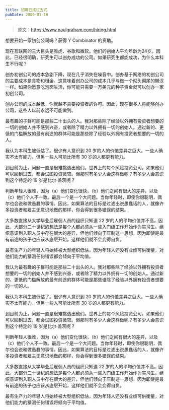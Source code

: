 ```yaml
---
title: 招聘已成过去式
pubDate: 2006-01-10
---
```


> 原文：https://www.paulgraham.com/hiring.html 

            
想要开始一家初创公司吗？获得 Y Combinator 的资助。

现在互联网的三大巨头是雅虎、谷歌和微软。他们的创始人平均年龄为24岁。因此，已经很明确，研究生可以创办成功的公司。如果研究生都能成功，为什么本科生不行呢？

创办初创公司的成本急剧下降，现在几乎消失在噪音中。创办基于网络的初创公司的主要成本是食物和租金。这意味着创办公司的成本几乎与做一个彻头彻尾的懒汉一样。如果你愿意吃泡面生活，你可能只需要一万美元的种子资金就可以创办一家初创公司。

创办公司的成本越低，你就越不需要投资者的许可。因此，现在很多人将能够创办公司，这些人以前永远不可能做到。

最有趣的子群可能是那些二十出头的人。我对那些除了经验以外拥有投资者想要的一切的创始人并不感到兴奋，或者除了精力以外拥有一切的创始人。通过新的、更低的门槛解放的最有前途的群体可能是那些除了经验以外拥有投资者想要的一切的人。

我认为本科生被低估了。很少有人意识到 20 岁的人的价值差异之巨大。一些人确实不太有能力。但另一些人可能比所有 30 岁的人都更有能力。

到目前为止，问题一直是很难挑选出他们。世界上的每个风险投资公司，如果他们可以回到过去，都会试图投资微软。但那时有多少人会这样做呢？有多少人会意识到这个特定的 19 岁是比尔·盖茨呢？

判断年轻人很难，因为（a）他们变化很快，（b）他们之间有很大的差异，以及（c）他们个人不一致。最后一个是一个大问题。当你年轻时，即使你很聪明，偶尔也会说和做愚蠢的事情。因此，如果算法的目标是过滤出说愚蠢话的人，就像许多投资者和雇主无意识地做的那样，你会得到很多错误的结果。

大多数直接从大学毕业后雇佣人员的组织只知道 22 岁的人的平均价值并不高。因此，大部分二十世纪的想法是每个人都必须从一些入门级工作开始作为实习生。组织意识到入职人员中存在很大的差异，但他们倾向于压制这一思想，因为即使是最有前途的孩子也应该从底层开始，这样他们就不会变得自负。

最有生产力的年轻人将始终被大型组织低估，因为年轻人还没有业绩可供衡量，对他们能力的猜测任何错误都会倾向于平均值。

我认为最有趣的子群可能是那些二十出头的人。我对那些除了经验以外拥有投资者想要的一切的创始人并不感到兴奋，或者除了精力以外拥有一切的创始人。通过新的、更低的门槛解放的最有前途的群体可能是那些谁除了经验以外拥有投资者想要的一切的人。

我认为本科生被低估了。很少有人意识到 20 岁的人的价值差异之巨大。一些人确实不太有能力。但另一些人可能比所有 30 岁的人都更有能力。

到目前为止，问题一直是很难挑选出他们。世界上的每个风险投资公司，如果他们可以回到过去，都会试图投资微软。但那时有多少人会这样做呢？有多少人会意识到这个特定的 19 岁是比尔·盖茨呢？

判断年轻人很难，因为（a）他们变化很快，（b）他们之间有很大的差异，以及（c）他们个人不一致。最后一个是一个大问题。当你年轻时，即使你很聪明，偶尔也会说和做愚蠢的事情。因此，如果算法的目标是过滤出说愚蠢话的人，就像许多投资者和雇主无意识地做的那样，你会得到很多错误的结果。

大多数直接从大学毕业后雇佣人员的组织只知道 22 岁的人的平均价值并不高。因此，大部分二十世纪的想法是每个人都必须从一些入门级工作开始作为实习生。组织意识到入职人员中存在很大的差异，但他们倾向于压制这一思想，因为即使是最有前途的孩子也应该从底层开始，这样他们就不会变得自负。

最有生产力的年轻人将始终被大型组织低估，因为年轻人还没有业绩可供衡量，对他们能力的猜测任何错误将倾向于平均值。
